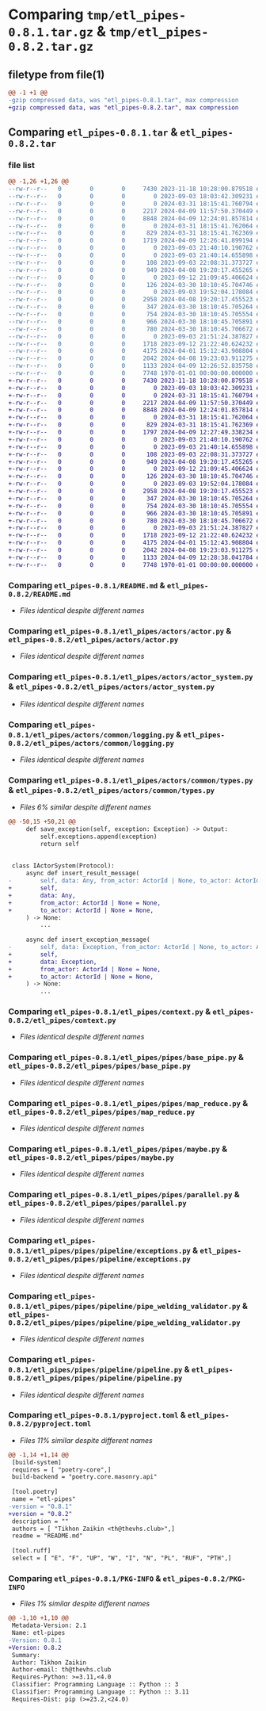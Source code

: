 # Comparing `tmp/etl_pipes-0.8.1.tar.gz` & `tmp/etl_pipes-0.8.2.tar.gz`

## filetype from file(1)

```diff
@@ -1 +1 @@
-gzip compressed data, was "etl_pipes-0.8.1.tar", max compression
+gzip compressed data, was "etl_pipes-0.8.2.tar", max compression
```

## Comparing `etl_pipes-0.8.1.tar` & `etl_pipes-0.8.2.tar`

### file list

```diff
@@ -1,26 +1,26 @@
--rw-r--r--   0        0        0     7430 2023-11-18 10:28:00.879518 etl_pipes-0.8.1/README.md
--rw-r--r--   0        0        0        0 2023-09-03 18:03:42.309231 etl_pipes-0.8.1/etl_pipes/__init__.py
--rw-r--r--   0        0        0        0 2024-03-31 18:15:41.760794 etl_pipes-0.8.1/etl_pipes/actors/__init__.py
--rw-r--r--   0        0        0     2217 2024-04-09 11:57:50.370449 etl_pipes-0.8.1/etl_pipes/actors/actor.py
--rw-r--r--   0        0        0     8848 2024-04-09 12:24:01.857814 etl_pipes-0.8.1/etl_pipes/actors/actor_system.py
--rw-r--r--   0        0        0        0 2024-03-31 18:15:41.762064 etl_pipes-0.8.1/etl_pipes/actors/common/__init__.py
--rw-r--r--   0        0        0      829 2024-03-31 18:15:41.762369 etl_pipes-0.8.1/etl_pipes/actors/common/logging.py
--rw-r--r--   0        0        0     1719 2024-04-09 12:26:41.899194 etl_pipes-0.8.1/etl_pipes/actors/common/types.py
--rw-r--r--   0        0        0        0 2023-09-03 21:40:10.190762 etl_pipes-0.8.1/etl_pipes/common/__init__.py
--rw-r--r--   0        0        0        0 2023-09-03 21:40:14.655898 etl_pipes-0.8.1/etl_pipes/common/utils/__init__.py
--rw-r--r--   0        0        0      108 2023-09-03 22:08:31.373727 etl_pipes-0.8.1/etl_pipes/common/utils/type_hints.py
--rw-r--r--   0        0        0      949 2024-04-08 19:20:17.455265 etl_pipes-0.8.1/etl_pipes/context.py
--rw-r--r--   0        0        0        0 2023-09-12 21:09:45.406624 etl_pipes-0.8.1/etl_pipes/domain/__init__.py
--rw-r--r--   0        0        0      126 2024-03-30 18:10:45.704746 etl_pipes-0.8.1/etl_pipes/domain/types.py
--rw-r--r--   0        0        0        0 2023-09-03 19:52:04.178084 etl_pipes-0.8.1/etl_pipes/pipes/__init__.py
--rw-r--r--   0        0        0     2958 2024-04-08 19:20:17.455523 etl_pipes-0.8.1/etl_pipes/pipes/base_pipe.py
--rw-r--r--   0        0        0      347 2024-03-30 18:10:45.705264 etl_pipes-0.8.1/etl_pipes/pipes/broadcast_parallel.py
--rw-r--r--   0        0        0      754 2024-03-30 18:10:45.705554 etl_pipes-0.8.1/etl_pipes/pipes/map_reduce.py
--rw-r--r--   0        0        0      966 2024-03-30 18:10:45.705891 etl_pipes-0.8.1/etl_pipes/pipes/maybe.py
--rw-r--r--   0        0        0      780 2024-03-30 18:10:45.706672 etl_pipes-0.8.1/etl_pipes/pipes/parallel.py
--rw-r--r--   0        0        0        0 2023-09-03 21:51:24.387827 etl_pipes-0.8.1/etl_pipes/pipes/pipeline/__init__.py
--rw-r--r--   0        0        0     1718 2023-09-12 21:22:40.624232 etl_pipes-0.8.1/etl_pipes/pipes/pipeline/exceptions.py
--rw-r--r--   0        0        0     4175 2024-04-01 15:12:43.908804 etl_pipes-0.8.1/etl_pipes/pipes/pipeline/pipe_welding_validator.py
--rw-r--r--   0        0        0     2042 2024-04-08 19:23:03.911275 etl_pipes-0.8.1/etl_pipes/pipes/pipeline/pipeline.py
--rw-r--r--   0        0        0     1133 2024-04-09 12:26:52.835758 etl_pipes-0.8.1/pyproject.toml
--rw-r--r--   0        0        0     7748 1970-01-01 00:00:00.000000 etl_pipes-0.8.1/PKG-INFO
+-rw-r--r--   0        0        0     7430 2023-11-18 10:28:00.879518 etl_pipes-0.8.2/README.md
+-rw-r--r--   0        0        0        0 2023-09-03 18:03:42.309231 etl_pipes-0.8.2/etl_pipes/__init__.py
+-rw-r--r--   0        0        0        0 2024-03-31 18:15:41.760794 etl_pipes-0.8.2/etl_pipes/actors/__init__.py
+-rw-r--r--   0        0        0     2217 2024-04-09 11:57:50.370449 etl_pipes-0.8.2/etl_pipes/actors/actor.py
+-rw-r--r--   0        0        0     8848 2024-04-09 12:24:01.857814 etl_pipes-0.8.2/etl_pipes/actors/actor_system.py
+-rw-r--r--   0        0        0        0 2024-03-31 18:15:41.762064 etl_pipes-0.8.2/etl_pipes/actors/common/__init__.py
+-rw-r--r--   0        0        0      829 2024-03-31 18:15:41.762369 etl_pipes-0.8.2/etl_pipes/actors/common/logging.py
+-rw-r--r--   0        0        0     1797 2024-04-09 12:27:49.338234 etl_pipes-0.8.2/etl_pipes/actors/common/types.py
+-rw-r--r--   0        0        0        0 2023-09-03 21:40:10.190762 etl_pipes-0.8.2/etl_pipes/common/__init__.py
+-rw-r--r--   0        0        0        0 2023-09-03 21:40:14.655898 etl_pipes-0.8.2/etl_pipes/common/utils/__init__.py
+-rw-r--r--   0        0        0      108 2023-09-03 22:08:31.373727 etl_pipes-0.8.2/etl_pipes/common/utils/type_hints.py
+-rw-r--r--   0        0        0      949 2024-04-08 19:20:17.455265 etl_pipes-0.8.2/etl_pipes/context.py
+-rw-r--r--   0        0        0        0 2023-09-12 21:09:45.406624 etl_pipes-0.8.2/etl_pipes/domain/__init__.py
+-rw-r--r--   0        0        0      126 2024-03-30 18:10:45.704746 etl_pipes-0.8.2/etl_pipes/domain/types.py
+-rw-r--r--   0        0        0        0 2023-09-03 19:52:04.178084 etl_pipes-0.8.2/etl_pipes/pipes/__init__.py
+-rw-r--r--   0        0        0     2958 2024-04-08 19:20:17.455523 etl_pipes-0.8.2/etl_pipes/pipes/base_pipe.py
+-rw-r--r--   0        0        0      347 2024-03-30 18:10:45.705264 etl_pipes-0.8.2/etl_pipes/pipes/broadcast_parallel.py
+-rw-r--r--   0        0        0      754 2024-03-30 18:10:45.705554 etl_pipes-0.8.2/etl_pipes/pipes/map_reduce.py
+-rw-r--r--   0        0        0      966 2024-03-30 18:10:45.705891 etl_pipes-0.8.2/etl_pipes/pipes/maybe.py
+-rw-r--r--   0        0        0      780 2024-03-30 18:10:45.706672 etl_pipes-0.8.2/etl_pipes/pipes/parallel.py
+-rw-r--r--   0        0        0        0 2023-09-03 21:51:24.387827 etl_pipes-0.8.2/etl_pipes/pipes/pipeline/__init__.py
+-rw-r--r--   0        0        0     1718 2023-09-12 21:22:40.624232 etl_pipes-0.8.2/etl_pipes/pipes/pipeline/exceptions.py
+-rw-r--r--   0        0        0     4175 2024-04-01 15:12:43.908804 etl_pipes-0.8.2/etl_pipes/pipes/pipeline/pipe_welding_validator.py
+-rw-r--r--   0        0        0     2042 2024-04-08 19:23:03.911275 etl_pipes-0.8.2/etl_pipes/pipes/pipeline/pipeline.py
+-rw-r--r--   0        0        0     1133 2024-04-09 12:28:38.041784 etl_pipes-0.8.2/pyproject.toml
+-rw-r--r--   0        0        0     7748 1970-01-01 00:00:00.000000 etl_pipes-0.8.2/PKG-INFO
```

### Comparing `etl_pipes-0.8.1/README.md` & `etl_pipes-0.8.2/README.md`

 * *Files identical despite different names*

### Comparing `etl_pipes-0.8.1/etl_pipes/actors/actor.py` & `etl_pipes-0.8.2/etl_pipes/actors/actor.py`

 * *Files identical despite different names*

### Comparing `etl_pipes-0.8.1/etl_pipes/actors/actor_system.py` & `etl_pipes-0.8.2/etl_pipes/actors/actor_system.py`

 * *Files identical despite different names*

### Comparing `etl_pipes-0.8.1/etl_pipes/actors/common/logging.py` & `etl_pipes-0.8.2/etl_pipes/actors/common/logging.py`

 * *Files identical despite different names*

### Comparing `etl_pipes-0.8.1/etl_pipes/actors/common/types.py` & `etl_pipes-0.8.2/etl_pipes/actors/common/types.py`

 * *Files 6% similar despite different names*

```diff
@@ -50,15 +50,21 @@
     def save_exception(self, exception: Exception) -> Output:
         self.exceptions.append(exception)
         return self
 
 
 class IActorSystem(Protocol):
     async def insert_result_message(
-        self, data: Any, from_actor: ActorId | None, to_actor: ActorId | None
+        self,
+        data: Any,
+        from_actor: ActorId | None = None,
+        to_actor: ActorId | None = None,
     ) -> None:
         ...
 
     async def insert_exception_message(
-        self, data: Exception, from_actor: ActorId | None, to_actor: ActorId | None
+        self,
+        data: Exception,
+        from_actor: ActorId | None = None,
+        to_actor: ActorId | None = None,
     ) -> None:
         ...
```

### Comparing `etl_pipes-0.8.1/etl_pipes/context.py` & `etl_pipes-0.8.2/etl_pipes/context.py`

 * *Files identical despite different names*

### Comparing `etl_pipes-0.8.1/etl_pipes/pipes/base_pipe.py` & `etl_pipes-0.8.2/etl_pipes/pipes/base_pipe.py`

 * *Files identical despite different names*

### Comparing `etl_pipes-0.8.1/etl_pipes/pipes/map_reduce.py` & `etl_pipes-0.8.2/etl_pipes/pipes/map_reduce.py`

 * *Files identical despite different names*

### Comparing `etl_pipes-0.8.1/etl_pipes/pipes/maybe.py` & `etl_pipes-0.8.2/etl_pipes/pipes/maybe.py`

 * *Files identical despite different names*

### Comparing `etl_pipes-0.8.1/etl_pipes/pipes/parallel.py` & `etl_pipes-0.8.2/etl_pipes/pipes/parallel.py`

 * *Files identical despite different names*

### Comparing `etl_pipes-0.8.1/etl_pipes/pipes/pipeline/exceptions.py` & `etl_pipes-0.8.2/etl_pipes/pipes/pipeline/exceptions.py`

 * *Files identical despite different names*

### Comparing `etl_pipes-0.8.1/etl_pipes/pipes/pipeline/pipe_welding_validator.py` & `etl_pipes-0.8.2/etl_pipes/pipes/pipeline/pipe_welding_validator.py`

 * *Files identical despite different names*

### Comparing `etl_pipes-0.8.1/etl_pipes/pipes/pipeline/pipeline.py` & `etl_pipes-0.8.2/etl_pipes/pipes/pipeline/pipeline.py`

 * *Files identical despite different names*

### Comparing `etl_pipes-0.8.1/pyproject.toml` & `etl_pipes-0.8.2/pyproject.toml`

 * *Files 11% similar despite different names*

```diff
@@ -1,14 +1,14 @@
 [build-system]
 requires = [ "poetry-core",]
 build-backend = "poetry.core.masonry.api"
 
 [tool.poetry]
 name = "etl-pipes"
-version = "0.8.1"
+version = "0.8.2"
 description = ""
 authors = [ "Tikhon Zaikin <th@thevhs.club>",]
 readme = "README.md"
 
 [tool.ruff]
 select = [ "E", "F", "UP", "W", "I", "N", "PL", "RUF", "PTH",]
```

### Comparing `etl_pipes-0.8.1/PKG-INFO` & `etl_pipes-0.8.2/PKG-INFO`

 * *Files 1% similar despite different names*

```diff
@@ -1,10 +1,10 @@
 Metadata-Version: 2.1
 Name: etl-pipes
-Version: 0.8.1
+Version: 0.8.2
 Summary: 
 Author: Tikhon Zaikin
 Author-email: th@thevhs.club
 Requires-Python: >=3.11,<4.0
 Classifier: Programming Language :: Python :: 3
 Classifier: Programming Language :: Python :: 3.11
 Requires-Dist: pip (>=23.2,<24.0)
```

